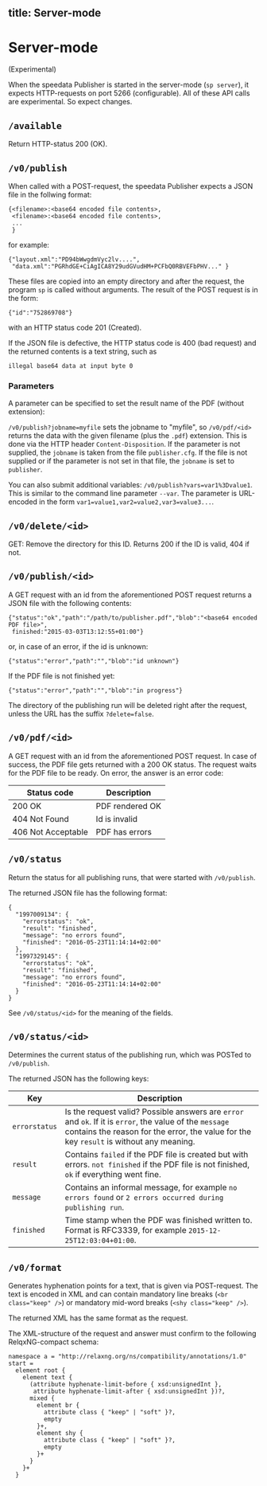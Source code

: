 title: Server-mode
---

Server-mode
===========

(Experimental)

When the speedata Publisher is started in the server-mode (`sp server`), it expects HTTP-requests on port 5266 (configurable). All of these API calls are experimental. So expect changes.

## `/available`

Return HTTP-status 200 (OK).


## `/v0/publish`

When called with a POST-request, the speedata Publisher expects  a JSON file in the follwing format:


    {<filename>:<base64 encoded file contents>,
     <filename>:<base64 encoded file contents>,
     ...
     }

for example:

    {"layout.xml":"PD94bWwgdmVyc2lv....",
     "data.xml":"PGRhdGE+CiAgICA8Y29udGVudHM+PCFbQ0RBVEFbPHV..." }

These files are copied into an empty directory and after the request, the program `sp` is called without arguments. The result of the POST request is in the form:

    {"id":"752869708"}

with an HTTP status code 201 (Created).

If the JSON file is defective, the HTTP status code is 400 (bad request) and the returned contents is a text string, such as

    illegal base64 data at input byte 0

### Parameters

A parameter can be specified to set the result name of the PDF (without extension):

`/v0/publish?jobname=myfile` sets the jobname to "myfile", so `/v0/pdf/<id>` returns the data with the given filename (plus the `.pdf`) extension. This is done via the HTTP header `Content-Disposition`. If the parameter is not supplied, the `jobname` is taken from the file `publisher.cfg`. If the file is not supplied or if the parameter is not set in that file, the `jobname` is set to `publisher`.

You can also submit additional variables: `/v0/publish?vars=var1%3Dvalue1`. This is similar to the command line parameter `--var`.  The parameter is URL-encoded in the form `var1=value1,var2=value2,var3=value3...`.

## `/v0/delete/<id>`

GET: Remove the directory for this ID. Returns 200 if the ID is valid, 404 if not.


## `/v0/publish/<id>`

A GET request with an id from the aforementioned POST request returns a JSON file with the following contents:

    {"status":"ok","path":"/path/to/publisher.pdf","blob":"<base64 encoded PDF file>",
     finished:"2015-03-03T13:12:55+01:00"}

or, in case of an error, if the id is unknown:

    {"status":"error","path":"","blob":"id unknown"}

If the PDF file is not finished yet:

    {"status":"error","path":"","blob":"in progress"}

The directory of the publishing run will be deleted right after the request, unless the URL has the suffix `?delete=false`.


## `/v0/pdf/<id>`

A GET request with an id from the aforementioned POST request. In case of success, the PDF file gets returned with a 200 OK status. The request waits for the PDF file to be ready. On error, the answer is an error code:

Status code  | Description
------------|--------------
200 OK              | PDF rendered OK
404 Not Found       | Id is invalid
406  Not Acceptable | PDF has errors

## `/v0/status`

Return the status for all publishing runs, that were started with `/v0/publish`.

The returned JSON file has the following format:

    {
      "1997009134": {
        "errorstatus": "ok",
        "result": "finished",
        "message": "no errors found",
        "finished": "2016-05-23T11:14:14+02:00"
      },
      "1997329145": {
        "errorstatus": "ok",
        "result": "finished",
        "message": "no errors found",
        "finished": "2016-05-23T11:14:14+02:00"
      }
    }

See `/v0/status/<id>` for the meaning of the fields.


## `/v0/status/<id>`

Determines the current status of the publishing run, which was POSTed to `/v0/publish`.

The returned JSON has the following keys:

Key           | Description
--------------|--------------
`errorstatus` | Is the request valid? Possible answers are `error` and `ok`. If it is `error`, the value of the `message` contains the reason for the error, the value for the key `result` is without any meaning.
`result`      | Contains `failed` if the PDF file is created but with errors. `not finished` if the PDF file is not finished, `ok` if everything went fine.
`message`     | Contains an informal message, for example `no errors found` or `2 errors occurred during publishing run`.
`finished`    | Time stamp when the PDF was finished written to. Format is RFC3339, for example `2015-12-25T12:03:04+01:00`.


## `/v0/format`

Generates hyphenation points for a text, that is given via POST-request. The text is encoded in XML and can contain mandatory line breaks (`<br class="keep" />`) or mandatory mid-word breaks (`<shy class="keep" />`).

The returned XML has the same format as the request.

The XML-structure of the request and answer must confirm to the following RelqxNG-compact schema:

    namespace a = "http://relaxng.org/ns/compatibility/annotations/1.0"
    start =
      element root {
        element text {
          (attribute hyphenate-limit-before { xsd:unsignedInt },
           attribute hyphenate-limit-after { xsd:unsignedInt })?,
          mixed {
            element br {
              attribute class { "keep" | "soft" }?,
              empty
            }+,
            element shy {
              attribute class { "keep" | "soft" }?,
              empty
            }+
          }
        }+
      }


